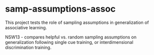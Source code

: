 # samp-assumptions-assoc

This project tests the role of sampling assumptions in generalization of associative learning.

NSW13 - compares helpful vs. random sampling assumptions on generalization following single cue training, or interdimensional discrimination training.